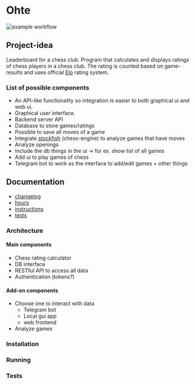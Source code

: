 # Ohte
![example workflow](https://github.com/iritmaximus/ohte/actions/workflows/build.yml/badge.svg)

## Project-idea
Leaderboard for a chess club. Program that calculates and displays ratings of
chess players in a chess club. The rating is counted based on game-results and
uses official [Elo](https://en.wikipedia.org/wiki/Chess_rating_system#Elo_rating_system) rating system.

### List of possible components

* An API-like functionality so integration is easier to both graphical ui and web ui.
* Graphical user interface.
* Backend server API
* Database to store games/ratings
* Possible to save all moves of a game
* Integrate [stockfish](https://github.com/official-stockfish/Stockfish) (chess-engine) to analyze games that have moves
* Analyze openings
* Include the db things in the ui -> for ex. show list of all games
* Add ui to play games of chess
* Telegram bot to work as the interface to add/edit games + other things


## Documentation

* [changelog](./docs/changelog.md)
* [hours](./docs/hours.md)
* [instructions](./docs/instructions.md)
* [tests](./docs/tests.md)

### Architecture

#### Main components
* Chess rating calculator
* DB interface
* RESTful API to access all data
* Authentication (tokens?)

#### Add-on components
* Choose one to interact with data
    - Telegram bot
    - Local gui app
    - web frontend
* Analyze games



### Installation
### Running
### Tests
